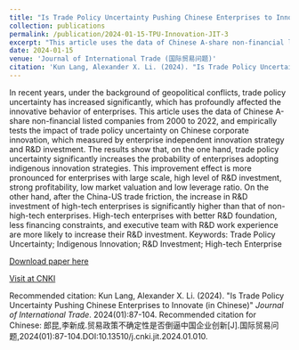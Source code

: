 ```yaml
---
title: "Is Trade Policy Uncertainty Pushing Chinese Enterprises to Innovate (in Chinese)"
collection: publications
permalink: /publication/2024-01-15-TPU-Innovation-JIT-3
excerpt: "This article uses the data of Chinese A-share non-financial listed companies from 2000 to 2022, and empirically tests the impact of trade policy uncertainty on Chinese corporate innovation, which measured by enterprise independent innovation strategy and R&D investment"
date: 2024-01-15
venue: 'Journal of International Trade (国际贸易问题)'
citation: 'Kun Lang, Alexander X. Li. (2024). "Is Trade Policy Uncertainty Pushing Chinese Enterprises to Innovate (in Chinese)" <i>Journal of International Trade</i>. 2024(01):87-104.'
---
```


In recent years, under the background of geopolitical conflicts, trade policy uncertainty has increased significantly, which has profoundly affected the innovative behavior of enterprises. This article uses the data of Chinese A-share non-financial listed companies from 2000 to 2022, and empirically tests the impact of trade policy uncertainty on Chinese corporate innovation, which measured by enterprise independent innovation
strategy and R&D investment. The results show that, on the one hand, trade policy uncertainty significantly increases the probability of enterprises adopting indigenous innovation strategies. This improvement effect is more pronounced for enterprises with large scale, high level of R&D investment, strong profitability, low market valuation and low leverage ratio. On the other hand, after the China-US trade friction, the increase in R&D investment of high-tech enterprises is significantly higher than that of non-high-tech enterprises. High-tech enterprises with better R&D foundation, less financing constraints, and executive team with R&D work experience are more likely to increase their R&D investment.
Keywords: Trade Policy Uncertainty; Indigenous Innovation; R&D Investment; High-tech Enterprise

[Download paper here](http://axl811.github.io/files/贸易政策不确定性是否倒逼中国企业创新_郎昆.pdf)

[Visit at CNKI](https://kns.cnki.net/kcms2/article/abstract?v=Fc1KeZPKhRFF2eG5vVVvpFiyb8MqDw9i0goTJ1SG3MW7GVmkerWrWUzOF0fAUx3CpkbLPQ92ls54D43asWDXObaVQHPNibKVh-yFfsnDDVGhzSyN-wONQSJs9_VKfc9DSuyxiYhBt9jRcyGse-E3HW1DkwEYRdhE21cETU-iEjYT98ea8GOoPb-O6Bs1q4lC&uniplatform=NZKPT&language=CHS)

Recommended citation: Kun Lang, Alexander X. Li. (2024). "Is Trade Policy Uncertainty Pushing Chinese Enterprises to Innovate (in Chinese)" <i>Journal of International Trade</i>. 2024(01):87-104.
Recommended citation for Chinese: 郎昆,李新成.贸易政策不确定性是否倒逼中国企业创新[J].国际贸易问题,2024(01):87-104.DOI:10.13510/j.cnki.jit.2024.01.010.
